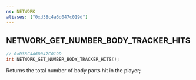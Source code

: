 ```yaml
---
ns: NETWORK
aliases: ["0xd38c4a6d047c019d"]
---
```

## NETWORK_GET_NUMBER_BODY_TRACKER_HITS

```c
// 0xD38C4A6D047C019D
int NETWORK_GET_NUMBER_BODY_TRACKER_HITS();
```

Returns the total number of body parts hit in the player;

